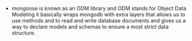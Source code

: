 - mongoose is known as an ODM library and ODM stands for Object Data Modeling it basically wraps mongodb with extra layers that allows us to use methods and to read and write database documents and gives us a way to declare models and schemas to ensure a most strict data structure.